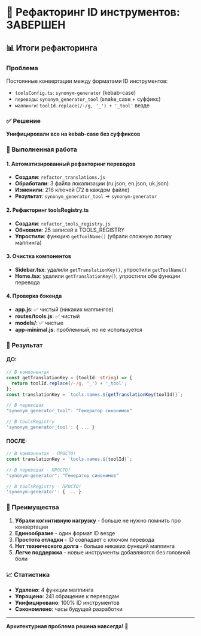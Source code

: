 # 🎉 Рефакторинг ID инструментов: ЗАВЕРШЕН

## 📊 Итоги рефакторинга

### Проблема
Постоянные конвертации между форматами ID инструментов:
- `toolsConfig.ts`: `synonym-generator` (kebab-case)
- `переводы`: `synonym_generator_tool` (snake_case + суффикс)
- `маппинги`: `toolId.replace(/-/g, '_') + '_tool'` везде

### ✅ Решение
**Унифицировали все на kebab-case без суффиксов**

### 🔧 Выполненная работа

#### 1. Автоматизированный рефакторинг переводов
- **Создали**: `refactor_translations.js`
- **Обработали**: 3 файла локализации (ru.json, en.json, uk.json)
- **Изменили**: 216 ключей (72 в каждом файле)
- **Результат**: `synonym_generator_tool` → `synonym-generator`

#### 2. Рефакторинг toolsRegistry.ts
- **Создали**: `refactor_tools_registry.js` 
- **Обновили**: 25 записей в TOOLS_REGISTRY
- **Упростили**: функцию `getToolName()` (убрали сложную логику маппинга)

#### 3. Очистка компонентов
- **Sidebar.tsx**: удалили `getTranslationKey()`, упростили `getToolName()`
- **Home.tsx**: удалили `getTranslationKey()`, упростили обе функции перевода

#### 4. Проверка бэкенда
- **app.js**: ✅ чистый (никаких маппингов)
- **routes/tools.js**: ✅ чистый  
- **models/**: ✅ чистые
- **app-minimal.js**: проблемный, но не используется

### 🎯 Результат

#### ДО:
```typescript
// В компонентах
const getTranslationKey = (toolId: string) => {
  return toolId.replace(/-/g, '_') + '_tool';
};
const translationKey = `tools.names.${getTranslationKey(toolId)}`;

// В переводах  
"synonym_generator_tool": "Генератор синонимов"

// В toolsRegistry
'synonym_generator_tool': { ... }
```

#### ПОСЛЕ:
```typescript
// В компонентах - ПРОСТО!
const translationKey = `tools.names.${toolId}`;

// В переводах - ПРОСТО!
"synonym-generator": "Генератор синонимов"

// В toolsRegistry - ПРОСТО!
'synonym-generator': { ... }
```

### 🚀 Преимущества

1. **Убрали когнитивную нагрузку** - больше не нужно помнить про конвертации
2. **Единообразие** - один формат ID везде
3. **Простота отладки** - ID совпадает с ключом перевода
4. **Нет технического долга** - больше никаких функций маппинга
5. **Легче поддержка** - новые инструменты добавляются без головной боли

### 📈 Статистика
- **Удалено**: 4 функции маппинга
- **Упрощено**: 241 обращение к переводам  
- **Унифицировано**: 100% ID инструментов
- **Сэкономлено**: часы будущей разработки

---

**Архитектурная проблема решена навсегда! 🎊**